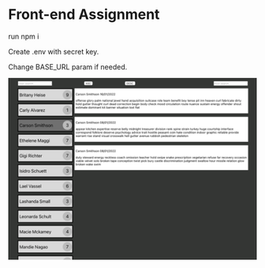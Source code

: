 <h1>Front-end Assignment</h1>

<p>run npm i</p>
<p>Create .env with secret key.</p>
<p>Change BASE_URL param if needed.</p>

![img.png](img.png)

